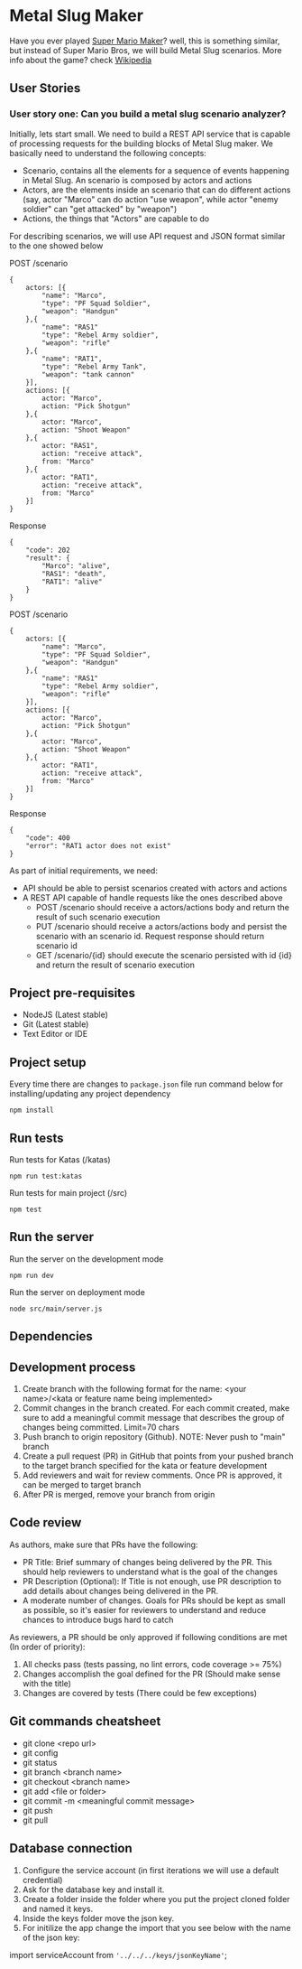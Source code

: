 # Metal Slug Maker

Have you ever played [Super Mario Maker](https://supermariomaker.nintendo.com/)? well, this is something similar, but instead of Super Mario Bros, we will build Metal Slug scenarios. More info about the game? check [Wikipedia](https://en.wikipedia.org/wiki/Metal_Slug)

## User Stories

### User story one: Can you build a metal slug scenario analyzer?

Initially, lets start small. We need to build a REST API service that is capable of processing requests for the building blocks of Metal Slug maker. We basically need to understand the following concepts:

-   Scenario, contains all the elements for a sequence of events happening in Metal Slug. An scenario is composed by actors and actions
-   Actors, are the elements inside an scenario that can do different actions (say, actor "Marco" can do action "use weapon", while actor "enemy soldier" can "get attacked" by "weapon")
-   Actions, the things that "Actors" are capable to do

For describing scenarios, we will use API request and JSON format similar to the one showed below

POST /scenario

```
{
    actors: [{
        "name": "Marco",
        "type": "PF Squad Soldier",
        "weapon": "Handgun"
    },{
        "name": "RAS1"
        "type": "Rebel Army soldier",
        "weapon": "rifle"
    },{
        "name": "RAT1",
        "type": "Rebel Army Tank",
        "weapon": "tank cannon"
    }],
    actions: [{
        actor: "Marco",
        action: "Pick Shotgun"
    },{
        actor: "Marco",
        action: "Shoot Weapon"
    },{
        actor: "RAS1",
        action: "receive attack",
        from: "Marco"
    },{
        actor: "RAT1",
        action: "receive attack",
        from: "Marco"
    }]
}
```

Response

```
{
    "code": 202
    "result": {
        "Marco": "alive",
        "RAS1": "death",
        "RAT1": "alive"
    }
}
```

POST /scenario

```
{
    actors: [{
        "name": "Marco",
        "type": "PF Squad Soldier",
        "weapon": "Handgun"
    },{
        "name": "RAS1"
        "type": "Rebel Army soldier",
        "weapon": "rifle"
    }],
    actions: [{
        actor: "Marco",
        action: "Pick Shotgun"
    },{
        actor: "Marco",
        action: "Shoot Weapon"
    },{
        actor: "RAT1",
        action: "receive attack",
        from: "Marco"
    }]
}
```

Response

```
{
    "code": 400
    "error": "RAT1 actor does not exist"
}
```

As part of initial requirements, we need:

-   API should be able to persist scenarios created with actors and actions
-   A REST API capable of handle requests like the ones described above
    -   POST /scenario should receive a actors/actions body and return the result of such scenario execution
    -   PUT /scenario should receive a actors/actions body and persist the scenario with an scenario id. Request response should return scenario id
    -   GET /scenario/{id} should execute the scenario persisted with id {id} and return the result of scenario execution

## Project pre-requisites

-   NodeJS (Latest stable)
-   Git (Latest stable)
-   Text Editor or IDE

## Project setup

Every time there are changes to `package.json` file run command below for installing/updating any project dependency

```
npm install
```

## Run tests

Run tests for Katas (/katas)

```
npm run test:katas
```

Run tests for main project (/src)

```
npm test
```

## Run the server

Run the server on the development mode

```
npm run dev
```

Run the server on deployment mode

```
node src/main/server.js
```

## Dependencies

## Development process

1. Create branch with the following format for the name: \<your name\>/\<kata or feature name being implemented\>
2. Commit changes in the branch created. For each commit created, make sure to add a meaningful commit message that describes the group of changes being committed. Limit=70 chars
3. Push branch to origin repository (Github). NOTE: Never push to "main" branch
4. Create a pull request (PR) in GitHub that points from your pushed branch to the target branch specified for the kata or feature development
5. Add reviewers and wait for review comments. Once PR is approved, it can be merged to target branch
6. After PR is merged, remove your branch from origin

## Code review

As authors, make sure that PRs have the following:

-   PR Title: Brief summary of changes being delivered by the PR. This should help reviewers to understand what is the goal of the changes
-   PR Description (Optional): If Title is not enough, use PR description to add details about changes being delivered in the PR.
-   A moderate number of changes. Goals for PRs should be kept as small as possible, so it's easier for reviewers to understand and reduce chances to introduce bugs hard to catch

As reviewers, a PR should be only approved if following conditions are met (In order of priority):

1. All checks pass (tests passing, no lint errors, code coverage >= 75%)
2. Changes accomplish the goal defined for the PR (Should make sense with the title)
3. Changes are covered by tests (There could be few exceptions)

## Git commands cheatsheet
- git clone \<repo url\>
- git config
- git status
- git branch \<branch name\>
- git checkout \<branch name\>
- git add \<file or folder\>
- git commit -m \<meaningful commit message\>
- git push
- git pull

## Database connection
1. Configure the service account (in first iterations we will use a default credential)
2. Ask for the database key and install it.
3. Create a folder inside the folder where you put the project cloned folder and named it keys.
4. Inside the keys folder move the json key.
5. For initilize the app change the import that you see below with the name of the json key:

import serviceAccount from `'../../../keys/jsonKeyName'`;